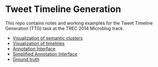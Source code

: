 Tweet Timeline Generation
=========================

This repo contains notes and working examples for the Tweet Timeline Generation (TTG) task at the TREC 2014 Microblog track.


+ [Visualization of semantic clusters](http://ylwang99.github.io/TweetTimelineGeneration/semantic-clusters.html)
+ [Visualization of timelines](http://ylwang99.github.io/TweetTimelineGeneration/timeline.html)
+ [Annotation Interface](http://ylwang99.github.io/TweetTimelineGeneration/annotation.html)
+ [Simplified Annotation Interface](http://ylwang99.github.io/TweetTimelineGeneration/annotation-simplified.html)
+ [Ground truth](http://ylwang99.github.io/TweetTimelineGeneration/ground-truth.html)
